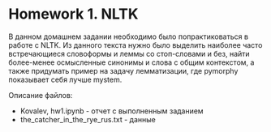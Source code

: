 # Homework 1. NLTK

В данном домашнем задании необходимо было попрактиковаться в работе с NLTK. Из данного текста нужно было выделить наиболее часто встречающиеся словоформы и леммы со стоп-словами и без, найти более-менее осмысленные синонимы и слова с общим контекстом, а также придумать пример на задачу лемматизации, где pymorphy показывает себя лучше mystem.

Описание файлов:

- Kovalev, hw1.ipynb - отчет с выполненным заданием
- the_catcher_in_the_rye_rus.txt - данные
